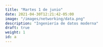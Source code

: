 ```yaml
---
title: "Martes 1 de junio"
date: 2021-04-30T12:21:42-05:00
image: "/images/networking/data.png"
description: "Ingeniería de datos moderna"
draft: true
weight: 1
id: a
---
```


